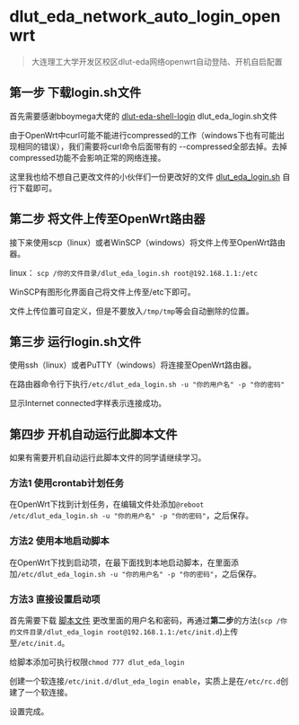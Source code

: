 # dlut_eda_network_auto_login_openwrt

> 大连理工大学开发区校区dlut-eda网络openwrt自动登陆、开机自启配置

## 第一步 下载login.sh文件

首先需要感谢bboymega大佬的 [dlut-eda-shell-login](https://github.com/bboymega/dlut-eda-shell-login) dlut_eda_login.sh文件

由于OpenWrt中curl可能不能进行compressed的工作（windows下也有可能出现相同的错误），我们需要将curl命令后面带有的 --compressed全部去掉。去掉compressed功能不会影响正常的网络连接。

这里我也给不想自己更改文件的小伙伴们一份更改好的文件 [dlut_eda_login.sh](https://github.com/MoLiYue/dlut_eda_network_auto_login_openwrt/blob/main/dlut_eda_login.sh) 自行下载即可。

## 第二步 将文件上传至OpenWrt路由器

接下来使用scp（linux）或者WinSCP（windows）将文件上传至OpenWrt路由器。

linux：
`scp /你的文件目录/dlut_eda_login.sh root@192.168.1.1:/etc`

WinSCP有图形化界面自己将文件上传至/etc下即可。

文件上传位置可自定义，但是不要放入`/tmp/tmp`等会自动删除的位置。

## 第三步 运行login.sh文件

使用ssh（linux）或者PuTTY（windows）将连接至OpenWrt路由器。

在路由器命令行下执行`/etc/dlut_eda_login.sh -u "你的用户名" -p "你的密码"`

显示Internet connected字样表示连接成功。

## 第四步 开机自动运行此脚本文件

如果有需要开机自动运行此脚本文件的同学请继续学习。

### 方法1 使用crontab计划任务

在OpenWrt下找到计划任务，在编辑文件处添加`@reboot /etc/dlut_eda_login.sh -u "你的用户名" -p "你的密码"`，之后保存。

### 方法2 使用本地启动脚本

在OpenWrt下找到启动项，在最下面找到本地启动脚本，在里面添加`/etc/dlut_eda_login.sh -u "你的用户名" -p "你的密码"`，之后保存。

### 方法3 直接设置启动项

首先需要下载 [脚本文件](https://github.com/MoLiYue/dlut_eda_network_auto_login_openwrt/blob/main/dlut_eda_login) 更改里面的用户名和密码，再通过**第二步**的方法(`scp /你的文件目录/dlut_eda_login root@192.168.1.1:/etc/init.d`)上传至`/etc/init.d`。

给脚本添加可执行权限`chmod 777 dlut_eda_login`

创建一个软连接`/etc/init.d/dlut_eda_login enable`，实质上是在`/etc/rc.d`创建了一个软连接。

设置完成。
